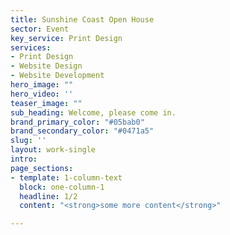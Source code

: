 ```yaml
---
title: Sunshine Coast Open House
sector: Event
key_service: Print Design
services:
- Print Design
- Website Design
- Website Development
hero_image: ""
hero_video: ''
teaser_image: ""
sub_heading: Welcome, please come in.
brand_primary_color: "#05bab0"
brand_secondary_color: "#0471a5"
slug: ''
layout: work-single
intro:
page_sections:
- template: 1-column-text
  block: one-column-1
  headline: 1/2
  content: "<strong>some more content</strong>"

---
```


